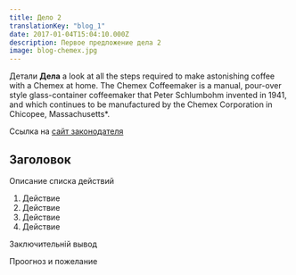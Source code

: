 ```yaml
---
title: Дело 2
translationKey: "blog_1"
date: 2017-01-04T15:04:10.000Z
description: Первое предложение дела 2
image: blog-chemex.jpg
---
```


Детали  **Дела** a look at all the steps required to make astonishing coffee with a Chemex at home. The Chemex Coffeemaker is a manual, pour-over style glass-container coffeemaker that Peter Schlumbohm invented in 1941, and which continues to be manufactured by the Chemex Corporation in Chicopee, Massachusetts\*.

Ссылка на  [сайт законодателя](https://zakon.rada.gov.ua/laws/main/index) 

## Заголовок

Описание списка действий

1. Действие
2. Действие
3. Действие
4. Действие

Заключительній вывод

Проогноз и пожелание
